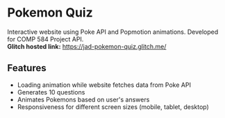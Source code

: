 # Pokemon Quiz
Interactive website using Poke API and Popmotion animations. Developed for COMP 584 Project API.</br>
**Glitch hosted link:** https://jad-pokemon-quiz.glitch.me/

## Features
- Loading animation while website fetches data from Poke API
- Generates 10 questions
- Animates Pokemons based on user's answers
- Responsiveness for different screen sizes (mobile, tablet, desktop)
